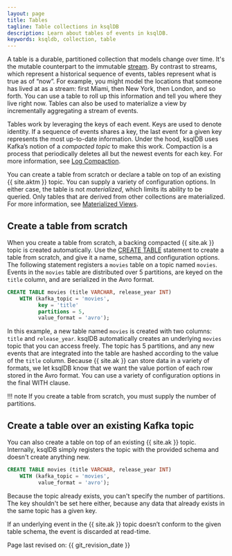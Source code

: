 ```yaml
---
layout: page
title: Tables
tagline: Table collections in ksqlDB
description: Learn about tables of events in ksqlDB.
keywords: ksqldb, collection, table
---
```


A table is a durable, partitioned collection that models change over time.
It's the mutable counterpart to the immutable [stream](streams.md). By contrast
to streams, which represent a historical sequence of events, tables represent
what is true as of “now”. For example, you might model the locations that
someone has lived at as a stream: first Miami, then New York, then London,
and so forth. You can use a table to roll up this information and tell you
where they live right now. Tables can also be used to materialize a view by
incrementally aggregating a stream of events.

Tables work by leveraging the keys of each event. Keys are used to denote
identity. If a sequence of events shares a key, the last event for a given key
represents the most up-to-date information. Under the hood, ksqlDB uses Kafka’s
notion of a *compacted topic* to make this work. Compaction is a process that
periodically deletes all but the newest events for each key. For more
information, see [Log Compaction](https://kafka.apache.org/documentation/#compaction).

You can create a table from scratch or declare a table on top of an existing
{{ site.aktm }} topic. You can supply a variety of configuration options. In
either case, the table is not *materialized*, which limits its ability to be
queried. Only tables that are derived from other collections are materialized.
For more information, see [Materialized Views](../materialized-views.md).

Create a table from scratch
---------------------------

When you create a table from scratch, a backing compacted {{ site.ak }} topic
is created automatically. Use the
[CREATE TABLE](../../developer-guide/ksqldb-reference/create-table.md)
statement to create a table from scratch, and give it a name, schema, and
configuration options. The following statement registers a `movies` table on a
topic named `movies`. Events in the `movies` table are distributed over 5
partitions, are keyed on the `title` column, and are serialized in the Avro
format.

```sql
CREATE TABLE movies (title VARCHAR, release_year INT)
    WITH (kafka_topic = 'movies',
          key = 'title'
          partitions = 5,
          value_format = 'avro');
```

In this example, a new table named `movies` is created with two columns:
`title` and `release_year`. ksqlDB automatically creates an underlying `movies`
topic that you can access freely. The topic has 5 partitions, and any new
events that are integrated into the table are hashed according to the value
of the `title` column. Because {{ site.ak }} can store data in a variety of
formats, we let ksqlDB know that we want the value portion of each row stored
in the Avro format. You can use a variety of configuration options in the final
WITH clause.

!!! note
    If you create a table from scratch, you must supply the number of
    partitions.

Create a table over an existing Kafka topic
-------------------------------------------

You can also create a table on top of an existing {{ site.ak }} topic.
Internally, ksqlDB simply registers the topic with the provided schema
and doesn't create anything new. 

```sql
CREATE TABLE movies (title VARCHAR, release_year INT)
    WITH (kafka_topic = 'movies',
          value_format = 'avro');
```

Because the topic already exists, you can't specify the number of partitions.
The key shouldn't be set here either, because any data that already exists in
the same topic has a given key.

If an underlying event in the {{ site.ak }} topic doesn’t conform to the given
table schema, the event is discarded at read-time.

Page last revised on: {{ git_revision_date }}
